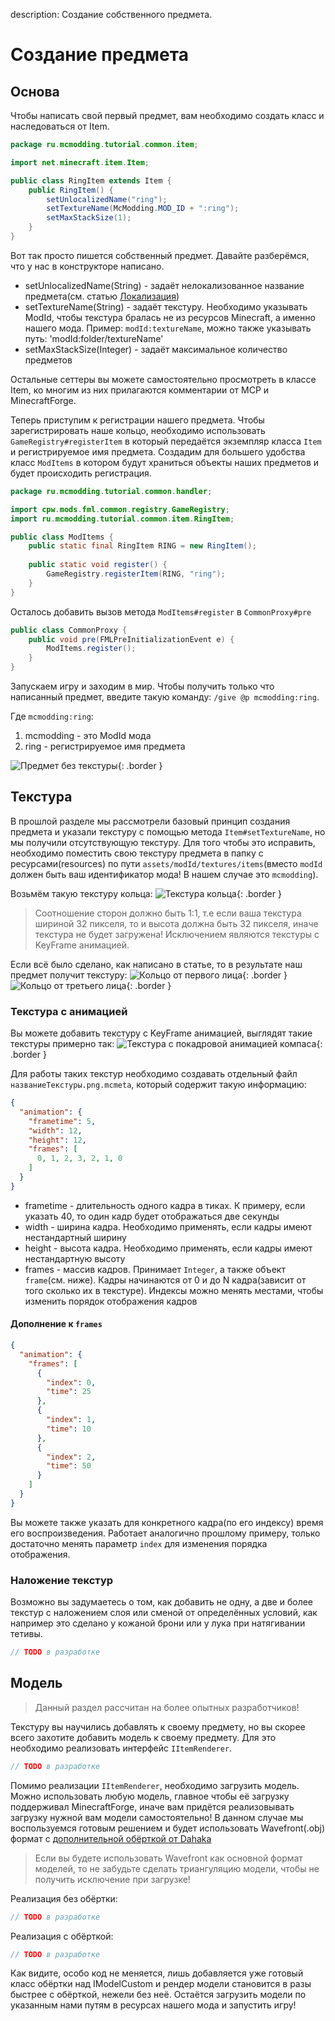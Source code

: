 description: Создание собственного предмета.

# Создание предмета

## Основа
Чтобы написать свой первый предмет, вам необходимо создать класс и наследоваться от Item.
```java
package ru.mcmodding.tutorial.common.item;

import net.minecraft.item.Item;

public class RingItem extends Item {
    public RingItem() {
        setUnlocalizedName("ring");
        setTextureName(McModding.MOD_ID + ":ring");
        setMaxStackSize(1);
    }
}
```
Вот так просто пишется собственный предмет. Давайте разберёмся, что у нас в конструкторе написано.
* setUnlocalizedName(String) - задаёт нелокализованное название предмета(см. статью [Локализация](https://mcmodding.ru/1.7.10/lang/))
* setTextureName(String) - задаёт текстуру. Необходимо указывать ModId, чтобы текстура бралась не из ресурсов Minecraft, а именно нашего мода. Пример: `modId:textureName`, можно также указывать путь: 'modId:folder/textureName'
* setMaxStackSize(Integer) - задаёт максимальное количество предметов

Остальные сеттеры вы можете самостоятельно просмотреть в классе Item, ко многим из них прилагаются комментарии от MCP и MinecraftForge.

Теперь приступим к регистрации нашего предмета. Чтобы зарегистрировать наше кольцо, необходимо использовать `GameRegistry#registerItem` 
в который передаётся экземпляр класса `Item` и регистрируемое имя предмета. Создадим для большего удобства класс `ModItems` 
в котором будут храниться объекты наших предметов и будет происходить регистрация.
```java
package ru.mcmodding.tutorial.common.handler;

import cpw.mods.fml.common.registry.GameRegistry;
import ru.mcmodding.tutorial.common.item.RingItem;

public class ModItems {
    public static final RingItem RING = new RingItem();
    
    public static void register() {
        GameRegistry.registerItem(RING, "ring");
    }
}
```

Осталось добавить вызов метода `ModItems#register` в `CommonProxy#pre`
```java
public class CommonProxy {
    public void pre(FMLPreInitializationEvent e) {
        ModItems.register();
    }
}
```

Запускаем игру и заходим в мир. Чтобы получить только что написанный предмет, введите такую команду:
`/give @p mcmodding:ring`.

Где `mcmodding:ring`:
1. mcmodding - это ModId мода
2. ring - регистрируемое имя предмета

![Предмет без текстуры](images/item_without_texture.png){: .border }

## Текстура
В прошлой разделе мы рассмотрели базовый принцип создания предмета и указали текстуру с помощью метода `Item#setTextureName`, 
но мы получили отсутствующую текстуру. Для того чтобы это исправить, необходимо поместить свою текстуру предмета в папку с ресурсами(resources) по пути
`assets/modId/textures/items`(вместо `modId` должен быть ваш идентификатор мода! В нашем случае это `mcmodding`).

Возьмём такую текстуру кольца:
![Текстура кольца](images/item_ring.png){: .border }

> Соотношение сторон должно быть 1:1, т.е если ваша текстура шириной 32 пикселя, то и высота должна быть 32 пикселя, иначе текстура не будет загружена!
> Исключением являются текстуры с KeyFrame анимацией.

Если всё было сделано, как написано в статье, то в результате наш предмет получит текстуру:
![Кольцо от первого лица](images/item_ring_fp.png){: .border }
![Кольцо от третьего лица](images/item_ring_tp.png){: .border }

### Текстура с анимацией
Вы можете добавить текстуру с KeyFrame анимацией, выглядят такие текстуры примерно так:
![Текстура с покадровой анимацией компаса](images/compass.png){: .border }

Для работы таких текстур необходимо создавать отдельный файл `названиеТекстуры.png.mcmeta`, который содержит такую информацию:

```json
{
  "animation": {
    "frametime": 5,
    "width": 12,
    "height": 12,
    "frames": [
      0, 1, 2, 3, 2, 1, 0
    ]
  }
}
```

* frametime - длительность одного кадра в тиках. К примеру, если указать 40, то один кадр будет отображаться две секунды
* width - ширина кадра. Необходимо применять, если кадры имеют нестандартный ширину
* height - высота кадра. Необходимо применять, если кадры имеют нестандартную высоту
* frames - массив кадров. Принимает `Integer`, а также объект `frame`(см. ниже). Кадры начинаются от 0 и до N кадра(зависит от того сколько их в текстуре). Индексы можно менять местами, чтобы изменить порядок отображения кадров

#### Дополнение к `frames`

```json
{
  "animation": {
    "frames": [
      {
        "index": 0,
        "time": 25
      },
      {
        "index": 1,
        "time": 10
      },
      {
        "index": 2,
        "time": 50
      }
    ]
  }
}
```

Вы можете также указать для конкретного кадра(по его индексу) время его воспроизведения. 
Работает аналогично прошлому примеру, только достаточно менять параметр `index` для изменения порядка отображения.

### Наложение текстур
Возможно вы задумаетесь о том, как добавить не одну, а две и более текстур с наложением слоя или сменой от определённых условий, 
как например это сделано у кожаной брони или у лука при натягивании тетивы.

```java
// TODO в разработке
```

## Модель
> Данный раздел рассчитан на более опытных разработчиков!

Текстуру вы научились добавлять к своему предмету, но вы скорее всего захотите добавить модель к своему предмету.
Для это необходимо реализовать интерфейс `IItemRenderer`.

```java
// TODO в разработке
```

Помимо реализации `IItemRenderer`, необходимо загрузить модель. Можно использовать любую модель, главное чтобы её загрузку 
поддерживал MinecraftForge, иначе вам придётся реализовывать загрузку нужной вам модели самостоятельно! В данном случае
мы воспользуемся готовым решением и будет использовать Wavefront(.obj) формат с [дополнительной обёрткой от Dahaka](https://forum.mcmodding.ru/threads/uskorenie-rendera-modelej.10481/)

> Если вы будете использовать Wavefront как основной формат моделей, то не забудьте сделать триангуляцию модели, чтобы не получить исключение при загрузке!

Реализация без обёртки:
```java
// TODO в разработке
```

Реализация с обёрткой:
```java
// TODO в разработке
```

Как видите, особо код не меняется, лишь добавляется уже готовый класс обёртки над IModelCustom и рендер модели становится в разы быстрее с обёрткой, нежели без неё.
Остаётся загрузить модели по указанным нами путям в ресурсах нашего мода и запустить игру!